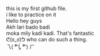 this is my first github file.<br> i like to practice on it <br>
Hello
hey guys <br>
Akh lari bado badi<br> moka mily kadi kadi.
That's fantastic <br>
ᕦ⁠(⁠ಠ⁠_⁠ಠ⁠)⁠ᕤ
who can do such a thing.<br>
乁⁠(⁠ ⁠⁰͡⁠ ⁠Ĺ̯⁠ ⁠⁰͡⁠ ⁠)⁠ ⁠ㄏ
